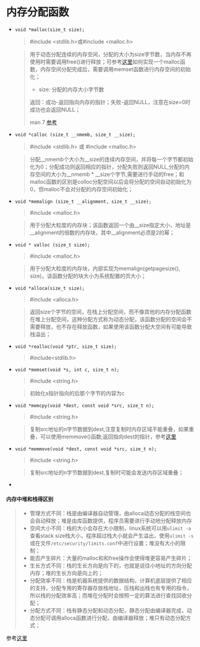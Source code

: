 # 内存分配函数
- `void *malloc(size_t size);`

  > #include <stdlib.h>或#include <malloc.h>

  > 用于动态分配连续的内存空间，分配的大小为size字节数，当内存不再使用时需要调用free()进行释放；可参考[这里](http://blog.codinglabs.org/articles/a-malloc-tutorial.html)如何实现一个malloc函数，内存空间分配完成后，需要调用memset函数进行内存空间的初始化；
  >
  > - size: 分配的内存大小字节数
  >
  > 返回：成功-返回指向内存的指针；失败-返回NULL，注意在size=0时成功也会返回NULL；
  >
  > man 7 [参考](http://man7.org/linux/man-pages/man3/free.3.html)


- `void *calloc (size_t __nmemb, size_t __size);`

  > #include <stdlib.h> 或 #include <malloc.h>

  > 分配\__nmemb个大小为\__size的连续内存空间，并将每一个字节都初始化为0；分配成功则返回相应的指针，分配失败则返回NULL,分配的内存空间的大小为\__nmemb * \__size个字节,需要进行手动的free；和malloc函数的区别是colloc分配空间以后会将分配的空间自动初始化为0，但malloc不会对分配的内存空间初始化； 

- `void *memalign (size_t __alignment, size_t __size);`

  > #include <malloc.h>

  > 用于分配大粒度的内存块；该函数返回一个由\__size指定大小，地址是\__alignment的倍数的内存块，其中\__alignment必须是2的幂；

- `void * valloc (size_t size); `

  > #include <malloc.h>

  > 用于分配大粒度的内存块，内部实现为memalign(getpagesize(), size)，该函数分配的块大小为系统配置的页大小；

- `void *alloca(size_t size);`

  > #include <alloca.h>

  > 返回size个字节的空间，在栈上分配空间，而不像其他的内存分配函数在堆上分配空间，这种分配方式称为动态分配，该函数分配的空间会不需要释放，也不存在释放函数，如果使用该函数分配大空间有可能导致栈溢出；

- `void *realloc(void *ptr, size_t size);`

  > #include<stdlib.h>

  >


- `void *memset(void *s, int c, size_t n);`

  > #include <string.h>

  > 初始化s指针指向的后那个字节的内容为c

- `void *memcpy(void *dest, const void *src, size_t n);`

  > #include <string.h>

  > 复制src地址的n字节数据到dest,注意复制时内存区域不能重叠，如果重叠，可以使用memmove()函数;返回指向dest的指针，参考[这里](http://man7.org/linux/man-pages/man3/memcpy.3.html)

- `void *memmove(void *dest, const void *src, size_t n);`

  > #include <string.h>

  > 复制src地址的n字节数据到dest,复制时可能会发送内存区域重叠；

- 


#### 内存中堆和栈得区别
> - 管理方式不同：栈是由编译器自动管理，由alloca动态分配的栈空间也会自动释放；堆是由库函数提供，程序员需要进行手动地分配释放内存
> - 空间大小不同：栈的大小会存在大小限制，linux系统可以用`ulimit -a`查看stack size栈大小，程序超过栈大小就会产生溢出，使用`ulimit -s`或在文件`/etc/security/limits.conf`中进行设置；堆没有大小的限制；
> - 能否产生碎片：大量的malloc和和free操作会使得堆更容易产生碎片；
> - 生长方式不同：栈的生长方向是向下的，也就是说往小地址的方向分配内存；堆的生长方向是向上的；
> - 分配效率不同：栈是机器系统提供的数据结构，计算机底层提供了相应的支持，分配专用的寄存器存放栈地址，压栈和出栈也有专用的指令，所以栈的分配效率高；而堆在分配时会按照一定的算法进行查找回收分配；
> - 分配方式不同：栈有静态分配和动态分配，静态分配由编译器完成，动态分配可调用alloca函数进行分配，由编译器释放；堆只有动态分配方式；

参考[这里](https://www.cnblogs.com/JCSU/articles/1051579.html)
